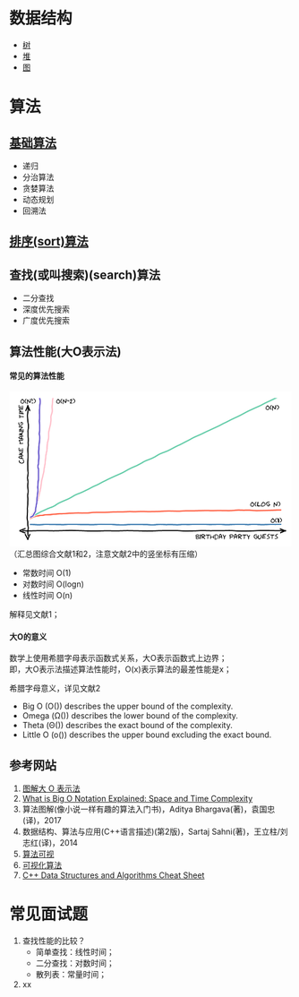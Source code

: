 
# 数据结构

- [树](trees.md)
- [堆](heap.md)
- [图](graph.md)

# 算法
## [基础算法](base_algo.md)
- 递归
- 分治算法
- 贪婪算法
- 动态规划
- 回溯法

## [排序(sort)算法](sort.md)

## 查找(或叫搜索)(search)算法
- 二分查找
- 深度优先搜索
- 广度优先搜索

## 算法性能(大O表示法)
#### 常见的算法性能
![perf](../images/algo_perf.png)  
（汇总图综合文献1和2，注意文献2中的竖坐标有压缩）

- 常数时间 O(1)
- 对数时间 O(logn)
- 线性时间 O(n)

解释见文献1；
#### 大O的意义
数学上使用希腊字母表示函数式关系，大O表示函数式上边界；  
即，大O表示法描述算法性能时，O(x)表示算法的最差性能是x；

希腊字母意义，详见文献2
- Big O (O()) describes the upper bound of the complexity.
- Omega (Ω()) describes the lower bound of the complexity.
- Theta (Θ()) describes the exact bound of the complexity.
- Little O (o()) describes the upper bound excluding the exact bound.

## 参考网站
1. [图解大 O 表示法](https://chinese.freecodecamp.org/news/big-o-notation/)
2. [What is Big O Notation Explained: Space and Time Complexity](https://www.freecodecamp.org/news/big-o-notation-why-it-matters-and-why-it-doesnt-1674cfa8a23c/)
3. 算法图解(像小说一样有趣的算法入门书)，Aditya Bhargava(著)，袁国忠(译)，2017
4. 数据结构、算法与应用(C++语言描述)(第2版)，Sartaj Sahni(著)，王立柱/刘志红(译)，2014
5. [算法可视](https://algorithm-visualizer.org)
6. [可视化算法](https://visualgo.net/en)
7. [C++ Data Structures and Algorithms Cheat Sheet](https://github.com/gibsjose/cpp-cheat-sheet/blob/master/Data%20Structures%20and%20Algorithms.md)


# 常见面试题
1. 查找性能的比较？ 
   - 简单查找：线性时间；
   - 二分查找：对数时间；
   - 散列表：常量时间；
2. xx
